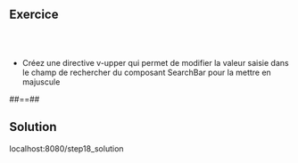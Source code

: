<!-- .slide: class="sfeir-bg-pink exercice" -->
## Exercice
<br><br>
<ul>
    <li>Créez une directive v-upper qui permet de modifier la valeur saisie dans le champ de rechercher du composant SearchBar pour la mettre en majuscule</li>
</ul>

##==##

<!-- .slide: class="sfeir-bg-blue exercice" -->
## Solution
<span class="full-center">localhost:8080/step18_solution</span>
